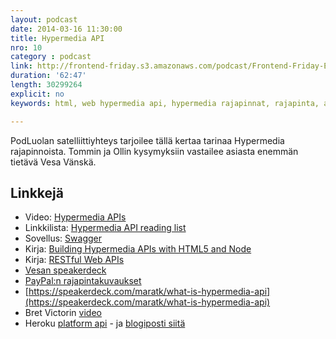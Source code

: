 ```yaml
---
layout: podcast
date: 2014-03-16 11:30:00
title: Hypermedia API
nro: 10
category : podcast
link: http://frontend-friday.s3.amazonaws.com/podcast/Frontend-Friday-Episode-10-Hypermedia-rajapinnat.mp3
duration: '62:47'
length: 30299264
explicit: no
keywords: html, web hypermedia api, hypermedia rajapinnat, rajapinta, api

---
```


PodLuolan satelliittiyhteys tarjoilee tällä kertaa tarinaa Hypermedia rajapinnoista. Tommin ja Ollin kysymyksiin vastailee asiasta enemmän tietävä Vesa Vänskä. 

## Linkkejä
* Video: [Hypermedia APIs](https://vimeo.com/20781278)
* Linkkilista: [Hypermedia API reading list](http://blog.steveklabnik.com/posts/2012-02-27-hypermedia-api-reading-list)
* Sovellus: [Swagger](https://helloreverb.com/developers/swagger)
* Kirja: [Building Hypermedia APIs with HTML5 and Node](http://www.amazon.com/Building-Hypermedia-APIs-HTML5-Node-ebook/dp/B006FZ3T4I)
* Kirja: [RESTful Web APIs](http://www.amazon.com/RESTful-Web-APIs-Leonard-Richardson/dp/1449358063)
* [Vesan speakerdeck](https://speakerdeck.com/vesan/hypermedia-apis-why-what-how)
* [PayPal:n rajapintakuvaukset](https://developer.paypal.com/docs/api/#hateoas-links)
* [https://speakerdeck.com/maratk/what-is-hypermedia-api](https://speakerdeck.com/maratk/what-is-hypermedia-api)
* Bret Victorin [video](https://vimeo.com/71278954)
* Heroku [platform api](https://devcenter.heroku.com/articles/platform-api-reference) - ja [blogiposti siitä](https://blog.heroku.com/archives/2013/5/30/heroku-platform-api-beta)



